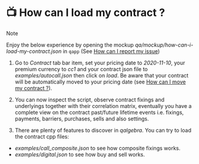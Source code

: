 # 📺 How can I load my contract ?

> [!NOTE]
> Enjoy the below experience by opening the mockup <em>qa/mockup/how-can-i-load-my-contract.json</em> in `qapp` (See [How can I report my issue](../features/how-can-i-report-my-issue/doc.md))

1. Go to <em>Contract</em> tab bar item, set your pricing date to <em>2020-11-10</em>, your premium currency to <em>cc1</em> and your contract json file to <em>examples/autocall.json</em> then click on <em>load</em>. Be aware that your contract will be automatically moved to your pricing date (see [How can I move my contract ?](../features/how-can-i-move-my-contract/doc.md)).

2. You can now inspect the script, observe contract fixings and underlyings together with their correlation matrix, eventually you have a complete view on the contract past/future lifetime events i.e. fixings, payments, barriers, purchases, sells and also settings.

3. There are plenty of features to discover in <em>qalgebra</em>.
   You can try to load the contract cpp files:
- <em>examples/call_composite.json</em> to see how composite fixings works.
- <em>examples/digital.json</em> to see how buy and sell works.